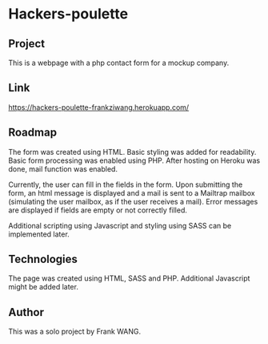 # Hackers-poulette
## Project
This is a webpage with a php contact form for a mockup company.

## Link
https://hackers-poulette-frankziwang.herokuapp.com/

## Roadmap
The form was created using HTML. Basic styling was added for readability. Basic form processing was enabled using PHP.
After hosting on Heroku was done, mail function was enabled.

Currently, the user can fill in the fields in the form. Upon submitting the form, an html message is displayed and a mail is sent to a Mailtrap mailbox (simulating the user mailbox, as if the user receives a mail).
Error messages are displayed if fields are empty or not correctly filled.

Additional scripting using Javascript and styling using SASS can be implemented later.

## Technologies
The page was created using HTML, SASS and PHP. Additional Javascript might be added later.

## Author
This was a solo project by Frank WANG.
